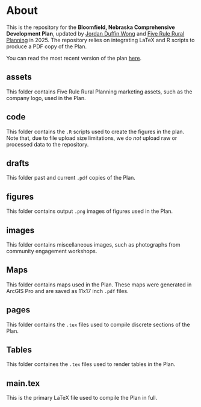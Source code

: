 # About
This is the repository for the **Bloomfield, Nebraska Comprehensive Development Plan**, updated by [Jordan Duffin Wong](https://jordanduffinw.github.io) and [Five Rule Rural Planning](https://www.fiveruleplanning.com) in 2025. The repository relies on integrating LaTeX and R scripts to produce a PDF copy of the Plan.

You can read the most recent version of the plan [here](drafts/20250920_demo.pdf).

## assets
This folder contains Five Rule Rural Planning marketing assets, such as the company logo, used in the Plan.

## code
This folder contains the `.R` scripts used to create the figures in the plan. Note that, due to file upload size limitations, we do *not* upload raw or processed data to the repository.

## drafts
This folder past and current `.pdf` copies of the Plan.

## figures
This folder contains output `.png` images of figures used in the Plan.

## images
This folder contains miscellaneous images, such as photographs from community engagement workshops.

## Maps
This folder contains maps used in the Plan. These maps were generated in ArcGIS Pro and are saved as 11x17 inch `.pdf` files.

## pages
This folder contains the `.tex` files used to compile discrete sections of the Plan.

## Tables
This folder containes the `.tex` files used to render tables in the Plan.

## main.tex
This is the primary LaTeX file used to compile the Plan in full.
